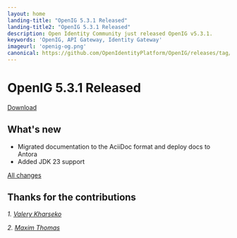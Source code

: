 ```yaml
---
layout: home
landing-title: "OpenIG 5.3.1 Released"
landing-title2: "OpenIG 5.3.1 Released"
description: Open Identity Community just released OpenIG v5.3.1.
keywords: 'OpenIG, API Gateway, Identity Gateway'
imageurl: 'openig-og.png'
canonical: https://github.com/OpenIdentityPlatform/OpenIG/releases/tag/5.3.1
---
```

# OpenIG 5.3.1 Released
[Download](https://github.com/OpenIdentityPlatform/OpenIG/releases/tag/5.3.1)

## What's new
* Migrated documentation to the AciiDoc format and deploy docs to Antora 
* Added JDK 23 support

[All changes](https://github.com/OpenIdentityPlatform/OpenIG/compare/5.3.0...5.3.1)

## Thanks for the contributions

<i id="vharseko"><i>1. <a href="https://github.com/vharseko" target="_blank">Valery Kharseko</a></i>

<i id="maximthomas"><i>2. <a href="https://github.com/maximthomas" target="_blank">Maxim Thomas</a></i>